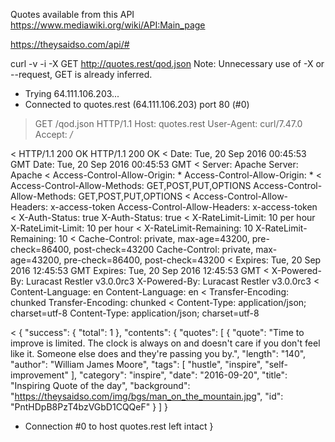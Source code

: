 Quotes available from this API
https://www.mediawiki.org/wiki/API:Main_page

https://theysaidso.com/api/#

curl -v  -i -X GET http://quotes.rest/qod.json
Note: Unnecessary use of -X or --request, GET is already inferred.
*   Trying 64.111.106.203...
* Connected to quotes.rest (64.111.106.203) port 80 (#0)
> GET /qod.json HTTP/1.1
> Host: quotes.rest
> User-Agent: curl/7.47.0
> Accept: */*
> 
< HTTP/1.1 200 OK
HTTP/1.1 200 OK
< Date: Tue, 20 Sep 2016 00:45:53 GMT
Date: Tue, 20 Sep 2016 00:45:53 GMT
< Server: Apache
Server: Apache
< Access-Control-Allow-Origin: *
Access-Control-Allow-Origin: *
< Access-Control-Allow-Methods: GET,POST,PUT,OPTIONS
Access-Control-Allow-Methods: GET,POST,PUT,OPTIONS
< Access-Control-Allow-Headers: x-access-token
Access-Control-Allow-Headers: x-access-token
< X-Auth-Status: true
X-Auth-Status: true
< X-RateLimit-Limit: 10 per hour
X-RateLimit-Limit: 10 per hour
< X-RateLimit-Remaining: 10
X-RateLimit-Remaining: 10
< Cache-Control: private, max-age=43200, pre-check=86400, post-check=43200
Cache-Control: private, max-age=43200, pre-check=86400, post-check=43200
< Expires: Tue, 20 Sep 2016 12:45:53 GMT
Expires: Tue, 20 Sep 2016 12:45:53 GMT
< X-Powered-By: Luracast Restler v3.0.0rc3
X-Powered-By: Luracast Restler v3.0.0rc3
< Content-Language: en
Content-Language: en
< Transfer-Encoding: chunked
Transfer-Encoding: chunked
< Content-Type: application/json; charset=utf-8
Content-Type: application/json; charset=utf-8

< 
{
    "success": {
        "total": 1
    },
    "contents": {
        "quotes": [
            {
                "quote": "Time to improve is limited. The clock is always on and doesn't care if you don't feel like it. Someone else does and they're passing you by.",
                "length": "140",
                "author": "William James Moore",
                "tags": [
                    "hustle",
                    "inspire",
                    "self-improvement"
                ],
                "category": "inspire",
                "date": "2016-09-20",
                "title": "Inspiring Quote of the day",
                "background": "https://theysaidso.com/img/bgs/man_on_the_mountain.jpg",
                "id": "PntHDpB8PzT4bzVGbD1CQQeF"
            }
        ]
    }
* Connection #0 to host quotes.rest left intact
}
